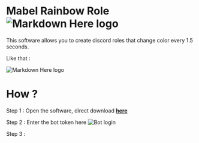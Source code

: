 # Mabel Rainbow Role ![Markdown Here logo](https://media.discordapp.net/attachments/693930597155864606/727832442659930152/Mabel_La_Entretenida-ConvertImage.png) 

This software allows you to create discord roles that change color every 1.5 seconds.

Like that : 

![Markdown Here logo](https://cdn.discordapp.com/attachments/693930597155864606/727833899933106227/rainbow.gif)

 # How ?
 
 Step 1 : Open the software, direct download [**here**](https://github.com/Stanley-GF/Discord-Rainbow-Role/releases/download/1.0.0/Mabel_Rainbow_Role.rar)<br> 
 
 Step 2 : Enter the bot token here ![Bot login](https://cdn.discordapp.com/attachments/693930597155864606/727835962289160282/Capture-ConvertImage.png)
 
 Step 3 :
